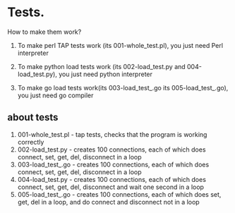 # Tests.
How to make them work?
1) To make perl TAP tests work (its 001-whole_test.pl), you just need Perl interpreter

2) To make python load tests work (its 002-load_test.py and 004-load_test.py), you just need python interpreter

3) To make go load tests work(its 003-load_test_.go its 005-load_test_.go), you just need go compiler


## about tests

1) 001-whole_test.pl - tap tests, checks that the program is working correctly
2) 002-load_test.py - creates 100 connections, each of which does connect, set, get, del, disconnect in a loop
3) 003-load_test_.go - creates 100 connections, each of which does connect, set, get, del, disconnect in a loop
4) 004-load_test.py - creates 100 connections, each of which does connect, set, get, del, disconnect  and wait one second in a loop 
5) 005-load_test_.go - creates 100 connections, each of which does set, get, del in a loop, and do connect and disconnect
   not in a loop